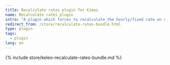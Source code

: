 ```yaml
---
title: Recalculate rates plugin for Kimai
name: Recalculate rates plugin
intro: "A plugin which forces to recalculate the hourly/fixed rate on every timesheet update"
redirect_from: /store/recalculate-rates-bundle.html
type: plugin
tags:
  - plugin
lang: en
---
```


{% include store/keleo-recalculate-rates-bundle.md %}
